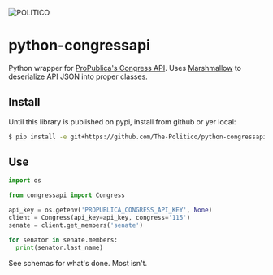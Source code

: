 ![POLITICO](https://rawgithub.com/The-Politico/src/master/images/logo/badge.png)

# python-congressapi

Python wrapper for [ProPublica's Congress API](https://propublica.github.io/congress-api-docs/). Uses [Marshmallow](http://marshmallow.readthedocs.io) to deserialize API JSON into proper classes.

## Install

Until this library is published on pypi, install from github or yer local:

```bash
$ pip install -e git+https://github.com/The-Politico/python-congressapi.git#egg=python-congressapi
```

## Use

```python
import os

from congressapi import Congress

api_key = os.getenv('PROPUBLICA_CONGRESS_API_KEY', None)
client = Congress(api_key=api_key, congress='115')
senate = client.get_members('senate')

for senator in senate.members:
  print(senator.last_name)
```

See schemas for what's done. Most isn't.
